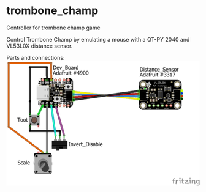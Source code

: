 # trombone_champ
Controller for trombone champ game

Control Trombone Champ by emulating a mouse with a QT-PY 2040 and VL53L0X distance sensor.

Parts and connections:
![Fritzing representation of parts and connections](qtpy_controller_bb.png)

